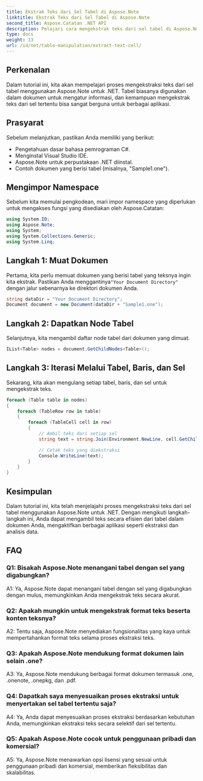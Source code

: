 ```yaml
---
title: Ekstrak Teks dari Sel Tabel di Aspose.Note
linktitle: Ekstrak Teks dari Sel Tabel di Aspose.Note
second_title: Aspose.Catatan .NET API
description: Pelajari cara mengekstrak teks dari sel tabel di Aspose.Note untuk .NET. Tingkatkan kemampuan pemrosesan dokumen Anda dengan mudah.
type: docs
weight: 13
url: /id/net/table-manipulation/extract-text-cell/
---
```

## Perkenalan

Dalam tutorial ini, kita akan mempelajari proses mengekstraksi teks dari sel tabel menggunakan Aspose.Note untuk .NET. Tabel biasanya digunakan dalam dokumen untuk mengatur informasi, dan kemampuan mengekstrak teks dari sel tertentu bisa sangat berguna untuk berbagai aplikasi.

## Prasyarat

Sebelum melanjutkan, pastikan Anda memiliki yang berikut:

- Pengetahuan dasar bahasa pemrograman C#.
- Menginstal Visual Studio IDE.
- Aspose.Note untuk perpustakaan .NET diinstal.
- Contoh dokumen yang berisi tabel (misalnya, "Sample1.one").

## Mengimpor Namespace

Sebelum kita memulai pengkodean, mari impor namespace yang diperlukan untuk mengakses fungsi yang disediakan oleh Aspose.Catatan:

```csharp
using System.IO;
using Aspose.Note;
using System;
using System.Collections.Generic;
using System.Linq;
```

## Langkah 1: Muat Dokumen

 Pertama, kita perlu memuat dokumen yang berisi tabel yang teksnya ingin kita ekstrak. Pastikan Anda menggantinya`"Your Document Directory"` dengan jalur sebenarnya ke direktori dokumen Anda.

```csharp
string dataDir = "Your Document Directory";
Document document = new Document(dataDir + "Sample1.one");
```

## Langkah 2: Dapatkan Node Tabel

Selanjutnya, kita mengambil daftar node tabel dari dokumen yang dimuat.

```csharp
IList<Table> nodes = document.GetChildNodes<Table>();
```

## Langkah 3: Iterasi Melalui Tabel, Baris, dan Sel

Sekarang, kita akan mengulang setiap tabel, baris, dan sel untuk mengekstrak teks.

```csharp
foreach (Table table in nodes)
{
    foreach (TableRow row in table)
    {
        foreach (TableCell cell in row)
        {
            // Ambil teks dari setiap sel
            string text = string.Join(Environment.NewLine, cell.GetChildNodes<RichText>().Select(e => e.Text)) + Environment.NewLine;

            // Cetak teks yang diekstraksi
            Console.WriteLine(text);
        }
    }
}
```

## Kesimpulan

Dalam tutorial ini, kita telah menjelajahi proses mengekstraksi teks dari sel tabel menggunakan Aspose.Note untuk .NET. Dengan mengikuti langkah-langkah ini, Anda dapat mengambil teks secara efisien dari tabel dalam dokumen Anda, mengaktifkan berbagai aplikasi seperti ekstraksi dan analisis data.

## FAQ

### Q1: Bisakah Aspose.Note menangani tabel dengan sel yang digabungkan?

A1: Ya, Aspose.Note dapat menangani tabel dengan sel yang digabungkan dengan mulus, memungkinkan Anda mengekstrak teks secara akurat.

### Q2: Apakah mungkin untuk mengekstrak format teks beserta konten teksnya?

A2: Tentu saja, Aspose.Note menyediakan fungsionalitas yang kaya untuk mempertahankan format teks selama proses ekstraksi teks.

### Q3: Apakah Aspose.Note mendukung format dokumen lain selain .one?

A3: Ya, Aspose.Note mendukung berbagai format dokumen termasuk .one, .onenote, .onepkg, dan .pdf.

### Q4: Dapatkah saya menyesuaikan proses ekstraksi untuk menyertakan sel tabel tertentu saja?

A4: Ya, Anda dapat menyesuaikan proses ekstraksi berdasarkan kebutuhan Anda, memungkinkan ekstraksi teks secara selektif dari sel tertentu.

### Q5: Apakah Aspose.Note cocok untuk penggunaan pribadi dan komersial?

A5: Ya, Aspose.Note menawarkan opsi lisensi yang sesuai untuk penggunaan pribadi dan komersial, memberikan fleksibilitas dan skalabilitas.